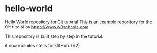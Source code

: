 # hello-world
Hello World repository for Git tutorial
This is an example repository for the Git tutoial on https://www.w3schools.com

This repository is built step by step in the tutorial.

ıt now includes steps for GitHub. (V2)
